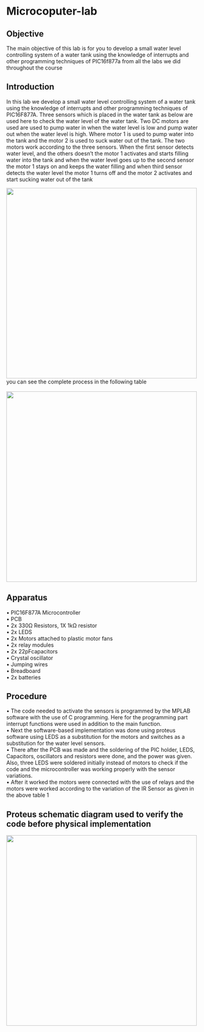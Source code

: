 # Microcoputer-lab
## Objective 

The main objective of this lab is for you to develop a small water level controlling system of a water tank using the knowledge of interrupts and other programming techniques of PIC16f877a from all the labs we did throughout the course<br>
## Introduction
In this lab we develop a small water level controlling system of a water tank using the knowledge of interrupts and other programming techniques of PIC16F877A. Three sensors which is placed in the water tank as below are used here to check the water level of the water tank. Two DC motors are used are used to pump water in when the water level is low and pump water out when the water level is high. Where motor 1 is used to pump water into the tank and the motor 2 is used to suck water out of the tank. The two motors work according to the three sensors. When the first sensor detects water level, and the others doesn’t the motor 1 activates and starts filling water into the tank and when the water level goes up to the second sensor the motor 1 stays on and keeps the water filling and when third sensor detects the water level the motor 1 turns off and the motor 2 activates and start sucking water out of the tank<br>

<img src="https://user-images.githubusercontent.com/111337119/185675962-05771fed-4d09-4597-ab0e-297f93a8f563.png" width=500 >
you can see the complete process in the following table<br>
<br>

<img src="https://user-images.githubusercontent.com/111337119/185676404-4b1960e6-5896-4773-a798-2ed3b8c88ed5.png" width=500 >

## Apparatus

•	PIC16F877A Microcontroller<br>
•	PCB<br>
•	2x 330Ω Resistors, 1X 1kΩ resistor<br>
•	2x LEDS<br>
•	2x Motors attached to plastic motor fans<br>
•	2x relay modules<br>
•	2x 22pFcapacitors<br>
•	Crystal oscillator<br>
•	Jumping wires<br>
•	Breadboard<br>
•	2x batteries<br>

## Procedure
•	The code needed to activate the sensors is programmed by the MPLAB software with the use of C programming. Here for the programming part interrupt functions were used in addition to the main function.<br>
•	Next the software-based implementation was done using proteus software using LEDS as a substitution for the motors and switches as a substitution for the water level sensors. <br>
•	There after the PCB was made and the soldering of the PIC holder, LEDS, Capacitors, oscillators and resistors were done, and the power was given. Also, three LEDS were soldered initially instead of motors to check if the code and the microcontroller was working properly with the sensor variations.<br>
•	After it worked the motors were connected with the use of relays and the motors were worked according to the variation of the IR Sensor as given in the above table 1<br>
## Proteus schematic diagram used to verify the code before physical implementation

<img src="https://user-images.githubusercontent.com/111337119/185677402-713ec84a-15bd-4641-82c0-237f04c1f9af.png" width=500 >
